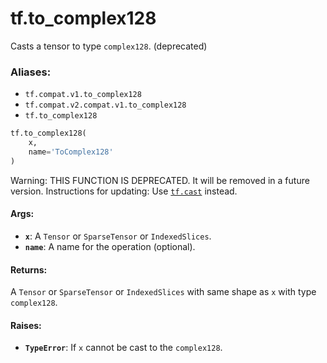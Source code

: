 <div itemscope itemtype="http://developers.google.com/ReferenceObject">
<meta itemprop="name" content="tf.to_complex128" />
<meta itemprop="path" content="Stable" />
</div>

# tf.to_complex128

Casts a tensor to type `complex128`. (deprecated)

### Aliases:

* `tf.compat.v1.to_complex128`
* `tf.compat.v2.compat.v1.to_complex128`
* `tf.to_complex128`

``` python
tf.to_complex128(
    x,
    name='ToComplex128'
)
```

<!-- Placeholder for "Used in" -->

Warning: THIS FUNCTION IS DEPRECATED. It will be removed in a future version.
Instructions for updating:
Use <a href="../tf/cast.md"><code>tf.cast</code></a> instead.

#### Args:


* <b>`x`</b>: A `Tensor` or `SparseTensor` or `IndexedSlices`.
* <b>`name`</b>: A name for the operation (optional).


#### Returns:

A `Tensor` or `SparseTensor` or `IndexedSlices` with same shape as `x` with
type `complex128`.



#### Raises:


* <b>`TypeError`</b>: If `x` cannot be cast to the `complex128`.